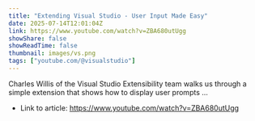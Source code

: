 ```yaml
---
title: "Extending Visual Studio - User Input Made Easy"
date: 2025-07-14T12:01:04Z
link: https://www.youtube.com/watch?v=ZBA680utUgg
showShare: false
showReadTime: false
thumbnail: images/vs.png
tags: ["youtube.com/@visualstudio"]
---
```

Charles Willis of the Visual Studio Extensibility team walks us through a simple extension that shows how to display user prompts ...

- Link to article: https://www.youtube.com/watch?v=ZBA680utUgg